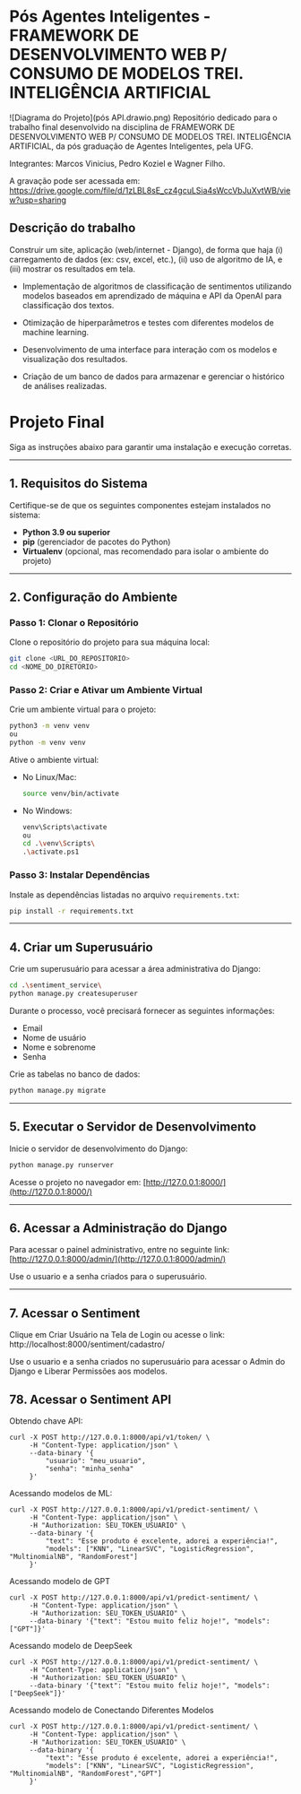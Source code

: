 # Pós Agentes Inteligentes - FRAMEWORK DE DESENVOLVIMENTO WEB P/ CONSUMO DE MODELOS TREI. INTELIGÊNCIA ARTIFICIAL
![Diagrama do Projeto](pós API.drawio.png)
Repositório dedicado para o trabalho final desenvolvido na disciplina de FRAMEWORK DE DESENVOLVIMENTO WEB P/ CONSUMO DE MODELOS TREI. INTELIGÊNCIA ARTIFICIAL, da pós graduação de Agentes Inteligentes, pela UFG.

Integrantes: Marcos Vinicius, Pedro Koziel e Wagner Filho.

A gravação pode ser acessada em: https://drive.google.com/file/d/1zLBL8sE_cz4gcuLSia4sWccVbJuXvtWB/view?usp=sharing

## Descrição do trabalho

Construir um site, aplicação (web/internet - Django), de forma que haja (i) carregamento de dados (ex: csv, excel, etc.), (ii) uso de algoritmo de IA, e (iii) mostrar os resultados em tela.

- Implementação de algoritmos de classificação de sentimentos utilizando modelos baseados em aprendizado de máquina e API da OpenAI para classificação dos textos.
          
- Otimização de hiperparâmetros e testes com diferentes modelos de machine learning.
          
- Desenvolvimento de uma interface para interação com os modelos e visualização dos resultados.
          
- Criação de um banco de dados para armazenar e gerenciar o histórico de análises realizadas.

# Projeto Final


Siga as instruções abaixo para garantir uma instalação e execução corretas.

---

## **1. Requisitos do Sistema**

Certifique-se de que os seguintes componentes estejam instalados no sistema:

- **Python 3.9 ou superior**
- **pip** (gerenciador de pacotes do Python)
- **Virtualenv** (opcional, mas recomendado para isolar o ambiente do projeto)
---

## **2. Configuração do Ambiente**

### **Passo 1: Clonar o Repositório**

Clone o repositório do projeto para sua máquina local:
```bash
git clone <URL_DO_REPOSITORIO>
cd <NOME_DO_DIRETORIO>
```

### **Passo 2: Criar e Ativar um Ambiente Virtual**

Crie um ambiente virtual para o projeto:
```bash
python3 -m venv venv
ou
python -m venv venv
```

Ative o ambiente virtual:
- No Linux/Mac:
  ```bash
  source venv/bin/activate
  ```
- No Windows:
  ```bash
  venv\Scripts\activate
  ou
  cd .\venv\Scripts\
  .\activate.ps1
  ```

### **Passo 3: Instalar Dependências**

Instale as dependências listadas no arquivo `requirements.txt`:
```bash
pip install -r requirements.txt
```

---

## **4. Criar um Superusuário**

Crie um superusuário para acessar a área administrativa do Django:
```bash
cd .\sentiment_service\  
python manage.py createsuperuser
```
Durante o processo, você precisará fornecer as seguintes informações:
- Email
- Nome de usuário
- Nome e sobrenome
- Senha


Crie as tabelas no banco de dados:
```bash
python manage.py migrate
```

---

## **5. Executar o Servidor de Desenvolvimento**

Inicie o servidor de desenvolvimento do Django:
```bash
python manage.py runserver
```

Acesse o projeto no navegador em: [http://127.0.0.1:8000/](http://127.0.0.1:8000/)

---

## **6. Acessar a Administração do Django**

Para acessar o painel administrativo, entre no seguinte link:
[http://127.0.0.1:8000/admin/](http://127.0.0.1:8000/admin/)

Use o usuario e a senha criados para o superusuário.

---

## **7. Acessar o Sentiment**
Clique em Criar Usuário na Tela de Login ou acesse o link:
http://localhost:8000/sentiment/cadastro/

Use o usuario e a senha criados no superusuário para acessar o Admin do Django e Liberar Permissões aos modelos.

## **78. Acessar o Sentiment API**
Obtendo chave API:
```
curl -X POST http://127.0.0.1:8000/api/v1/token/ \
     -H "Content-Type: application/json" \
     --data-binary '{
         "usuario": "meu_usuario",
         "senha": "minha_senha"
     }'
```
Acessando modelos de ML:
```
curl -X POST http://127.0.0.1:8000/api/v1/predict-sentiment/ \
     -H "Content-Type: application/json" \
     -H "Authorization: SEU_TOKEN_USUARIO" \
     --data-binary '{
         "text": "Esse produto é excelente, adorei a experiência!", 
         "models": ["KNN", "LinearSVC", "LogisticRegression", "MultinomialNB", "RandomForest"]
     }'
```
Acessando modelo de GPT
```
curl -X POST http://127.0.0.1:8000/api/v1/predict-sentiment/ \
     -H "Content-Type: application/json" \
     -H "Authorization: SEU_TOKEN_USUARIO" \
     --data-binary '{"text": "Estou muito feliz hoje!", "models": ["GPT"]}'
```
Acessando modelo de DeepSeek
```
curl -X POST http://127.0.0.1:8000/api/v1/predict-sentiment/ \
     -H "Content-Type: application/json" \
     -H "Authorization: SEU_TOKEN_USUARIO" \
     --data-binary '{"text": "Estou muito feliz hoje!", "models": ["DeepSeek"]}'
```
Acessando modelo de Conectando Diferentes Modelos
```
curl -X POST http://127.0.0.1:8000/api/v1/predict-sentiment/ \
     -H "Content-Type: application/json" \
     -H "Authorization: SEU_TOKEN_USUARIO" \
     --data-binary '{
         "text": "Esse produto é excelente, adorei a experiência!", 
         "models": ["KNN", "LinearSVC", "LogisticRegression", "MultinomialNB", "RandomForest","GPT"]
     }'  
```
